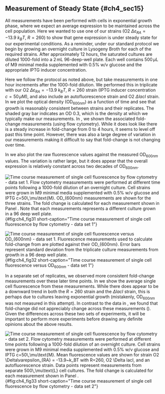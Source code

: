 ## Measurement of Steady State {#ch4_sec15}

All measurements have been performed with cells in exponential growth phase,
where we expect an average expression to be maintained across the cell
population. Here we wanted to use one of our strains (O2 $\Delta\varepsilon_{RA}
= -13.9\ k_BT$, $R=260$) to show that gene expression is under steady state for
our experimental conditions. As a reminder, under our standard protocol we begin
by growing an overnight culture in Lysogeny Broth for each of the required
strains. After approximately $12$ hours, the saturated cultures are diluted
1000-fold into a $2\,\text{mL}$ 96-deep-well plate. Each well contains
$500\,\mu\text{L}$ of M9 minimal media supplemented with 0.5% w/v glucose and
the appropriate IPTG inducer concentration.

Here we follow the protocol as noted above, but take measurements in one hour
increments after the 1000-fold dilution. We performed this in triplicate with
our O2 $\Delta\varepsilon_{RA} = -13.9\ k_BT$, $R=260$ strain (IPTG inducer
concentration $c=50\,\mu\text{M}$), and also include an autofluorescence strain
and O2 $\Delta lacI$ strain. In we plot the optical density (OD$_{600nm}$) as a
function of time and see that growth is reasonably consistent between strains
and their replicates. The shaded gray bar indicates an OD 0.3, which is the
density at which we typically make our measurements. In , we shown the
associated fold-change measurements (using flow cytometry). While it does look
like there is a steady increase in fold-change from 0 to 4 hours, it seems to
level off past this time point. However, there was also a large degree of
variation in our measurements making it difficult to say that fold-change is not
changing over time.

In we also plot the raw fluorescence values against the measured OD$_{600nm}$
values. The variation is rather large, but it does appear that the overall
expression is relatively constant across two decades of OD$_{600nm}$.

![**Time course measurement of single cell fluorescence by flow cytometry - data
set 1**. Flow cytometry measurements were performed at different time points
following a 1000-fold dilution of an overnight culture. Cell strains were grown
in M9 minimal media supplemented with 0.5% w/v glucose and IPTG
$c=50\,\mu\text{M}$. OD$_{600nm}$ measurements are shown for the three strains.
The fold change is calculated for each measurement shown in Panel . Note that
each measurements represents a different culture grown in a 96 deep well
plate.](ch4_fig31){#fig:ch4_fig31 short-caption="Time course measurement of
single cell fluorescence by flow cytometry - data set 1"}

![**Time course measurement of single cell fluorescence versus OD$_{600nm}$ -
data set 1**. Fluorescence measurements used to calculate fold-change from are
plotted against their OD$_{600nm}$. Error bars represent standard deviation from
the triplicate culture measurements from growth in a 96 deep well
plate.](ch4_fig32){#fig:ch4_fig32 short-caption="Time course measurement of
single cell fluorescence versus OD$_{600nm}$ - data set 1"}

In a separate set of replicates, we observed more consistent fold-change
measurements over these later time points. In we show the average single cell
fluorescence from these measurements. While there does appear to be a downward
trend in both the $R=260$ strain and the $\Delta$*lacI* strain, this is perhaps
due to cultures leaving exponential growth (mistakenly, OD$_{600nm}$ was not
measured in this attempt). In contrast to the data in , we found that
fold-change did not appreciably change across these measurements (). Given the
differences across these two sets of experiments, it will be important to
perform more experiments before drawing any definite opinions about the above
results.

![**Time course measurement of single cell fluorescence by flow cytometry - data
set 2**. Flow cytometry measurements were performed at different time points
following a 1000-fold dilution of an overnight culture. Cell strains were grown
in M9 minimal media supplemented with 0.5% w/v glucose and IPTG
$c=50\,\mu\text{M}$. Mean fluorescence values are shown for strain O2
$\Delta\varepsilon_{RA} = -13.9~k_BT$ with $R=260$, O2 $\Delta lacI$, and an
autofluorescence strain. Data points represent measurements from separate
$500\,\mu\text{L}$ cell cultures. The fold change is calculated for each
measurement shown in Panel .](ch4_fig33){#fig:ch4_fig33 short-caption="Time
course measurement of single cell fluorescence by flow cytometry - data set 2"}
